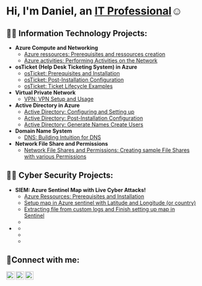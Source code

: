 <h1>Hi, I'm Daniel, an <a href="https://linkedin.com/in/dmankong">IT Professional</a>☺</h1>

<h2>👨‍💻 Information Technology Projects:</h2>

- <b>Azure Compute and Networking</b>
  - [Azure ressources: Prerequisites and ressources creation](https://github.com/danielbangm/azure-ressources)
  - [Azure activities: Performing Activities on the Network](https://github.com/danielbangm/azure-network)
- <b>osTicket (Help Desk Ticketing System) in Azure</b>
  - [osTicket: Prerequisites and Installation](https://github.com/danielbangm/osticket-prereqs)
  - [osTicket: Post-Installation Configuration](https://github.com/danielbangm/post-install-config)
  - [osTicket: Ticket Lifecycle Examples](https://github.com/danielbangm/ticket-lifecycle)
- <b>Virtual Private Network</b>
  - [VPN: VPN Setup and Usage](https://github.com/danielbangm/VPN-ProtonVPN)
- <b>Active Directory in Azure</b>
  - [Active Directory: Configuring and Setting up](https://github.com/danielbangm/configure-ad)
  - [Active Directory: Post-Installation Configuration](https://github.com/danielbangm/Users-ad)
  - [Active Directory: Generate Names Create Users](https://github.com/danielbangm/Generate-names-Users-ad)
- <b>Domain Name System</b>
  - [DNS: Building Intuition for DNS](https://github.com/danielbangm/DNS-intuition)
- <b>Network File Share and Permissions</b>
  - [Network File Shares and Permissions: Creating sample File Shares with various Permissions](https://github.com/danielbangm/NFS-File)

<h2>💂🏾 Cyber Security Projects:</h2>

- <b>SIEM: Azure Sentinel Map with Live Cyber Attacks!</b>
  - [Azure Ressources: Prerequisites and Installation](https://github.com/danielbangm/SIEM-ressources)
  - [Setup map in Azure sentinel with Latitude and Longitude (or country)](https://github.com/danielbangm/map-in-sentinel)
  - [Extracting file from custom logs and Finish setting up map in Sentinel](https://github.com/danielbangm/Extracting-File)
  - []()
- <b></b>
  - []()
  - []()
  - []()
  

<h2>🤳Connect with me:</h2>

[<img align="left" alt="Josh | Twitter" width="22px" src="https://cdn.jsdelivr.net/npm/simple-icons@v3/icons/twitter.svg" />][twitter]
[<img align="left" alt="Josh | LinkedIn" width="22px" src="https://cdn.jsdelivr.net/npm/simple-icons@v3/icons/linkedin.svg" />][linkedin]
[<img align="left" alt="Josh | Instagram" width="22px" src="https://cdn.jsdelivr.net/npm/simple-icons@v3/icons/instagram.svg" />][instagram]

[twitter]: https://twitter.com/HenzTechnology
[instagram]: https://www.instagram.com/DanielBM
[linkedin]: https://linkedin.com/in/dmankong
